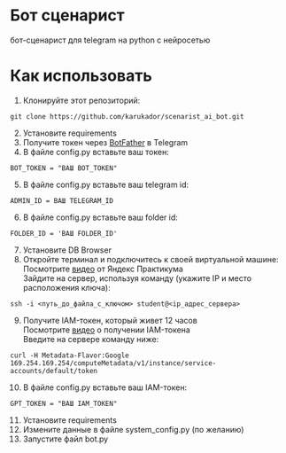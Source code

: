 # Бот сценарист
бот-сценарист для telegram на python с нейросетью

# Как использовать
1) Клонируйте этот репозиторий:
```
git clone https://github.com/karukador/scenarist_ai_bot.git
```
2) Установите requirements
3) Получите токен через [BotFather](https://telegram.me/BotFather) в Telegram 
4) В файле config.py вставьте ваш токен:
```
BOT_TOKEN = "ВАШ BOT_TOKEN"
```
5) В файле config.py вставьте ваш telegram id:
```
ADMIN_ID = ВАШ TELEGRAM_ID
```
6) В файле config.py вставьте ваш folder id:
```
FOLDER_ID = 'ВАШ FOLDER_ID'
```
7) Установите DB Browser  
8) Откройте терминал и подключитесь к своей виртуальной машине:  
   Посмотрите [видео](https://code.s3.yandex.net/kids-ai/video/1710521524357368.mp4) от Яндекс Практикума  
   Зайдите на сервер, используя команду (укажите IP и место расположения ключа):  
```
ssh -i <путь_до_файла_с_ключом> student@<ip_адрес_сервера>  
```
9) Получите IAM-токен, который живет 12 часов  
   Посмотрите [видео](https://code.s3.yandex.net/kids-ai/video/1710080423616925.mp4) о получении IAM-токена  
   Введите на сервере команду ниже:  
```
curl -H Metadata-Flavor:Google 169.254.169.254/computeMetadata/v1/instance/service-accounts/default/token
```
10) В файле config.py вставьте ваш IAM-токен:  
```
GPT_TOKEN = "ВАШ IAM_TOKEN"
```  
11) Установите requirements  
12) Измените данные в файле system_config.py (по желанию)  
13) Запустите файл bot.py  
